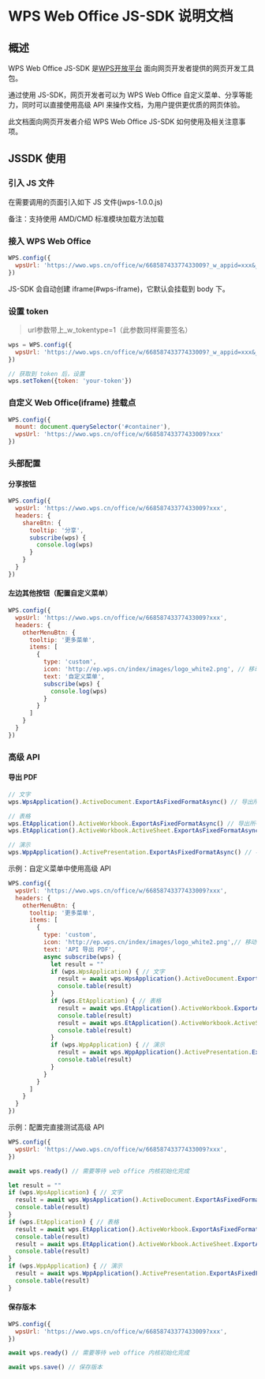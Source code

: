 # WPS Web Office JS-SDK 说明文档

## 概述

WPS Web Office JS-SDK 是[WPS开放平台](https://open.wps.cn/) 面向网页开发者提供的网页开发工具包。

通过使用 JS-SDK，网页开发者可以为 WPS Web Office 自定义菜单、分享等能力，同时可以直接使用高级 API 来操作文档，为用户提供更优质的网页体验。

此文档面向网页开发者介绍 WPS Web Office JS-SDK 如何使用及相关注意事项。

## JSSDK 使用

### 引入 JS 文件

在需要调用的页面引入如下 JS 文件(jwps-1.0.0.js)

备注：支持使用 AMD/CMD 标准模块加载方法加载

### 接入 WPS Web Office

```js
WPS.config({
  wpsUrl: 'https://wwo.wps.cn/office/w/66858743377433009?_w_appid=xxx&_w_id=xxx&_w_type=1&_w_userid=xxx&_w_timestamp=xxx&_w_permission=write&_w_tokentype=1&&_w_signature=xxx' // 如文字(Word)接入地址
})
```
JS-SDK 会自动创建 iframe(#wps-iframe)，它默认会挂载到 body 下。

### 设置 token

> url参数带上_w_tokentype=1（此参数同样需要签名）
```js
wps = WPS.config({
  wpsUrl: 'https://wwo.wps.cn/office/w/66858743377433009?_w_appid=xxx&_w_id=xxx&_w_type=1&_w_userid=xxx&_w_timestamp=xxx&_w_permission=write&_w_tokentype=1&_w_signature=xxx'
})

// 获取到 token 后，设置
wps.setToken({token: 'your-token'})
```

### 自定义 Web Office(iframe) 挂载点

```js
WPS.config({
  mount: document.querySelector('#container'),
  wpsUrl: 'https://wwo.wps.cn/office/w/66858743377433009?xxx'
})
```

### 头部配置

#### 分享按钮

```js
WPS.config({
  wpsUrl: 'https://wwo.wps.cn/office/w/66858743377433009?xxx',
  headers: {
    shareBtn: {
      tooltip: '分享',
      subscribe(wps) {
        console.log(wps)
      }
    }
  }
})
```

#### 左边其他按钮（配置自定义菜单）

```js
WPS.config({
  wpsUrl: 'https://wwo.wps.cn/office/w/66858743377433009?xxx',
  headers: {
    otherMenuBtn: {
      tooltip: '更多菜单',
      items: [
        {
          type: 'custom',
          icon: 'http://ep.wps.cn/index/images/logo_white2.png', // 移动端显示 Icon
          text: '自定义菜单',
          subscribe(wps) {
            console.log(wps)
          }
        }
      ]
    }
  }
})
```

### 高级 API

#### 导出 PDF

```js
// 文字
wps.WpsApplication().ActiveDocument.ExportAsFixedFormatAsync() // 导出所有

// 表格
wps.EtApplication().ActiveWorkbook.ExportAsFixedFormatAsync() // 导出所有工作表
wps.EtApplication().ActiveWorkbook.ActiveSheet.ExportAsFixedFormatAsync() // 导出当前工作表

// 演示
wps.WppApplication().ActivePresentation.ExportAsFixedFormatAsync() // 导出所有
```

示例：自定义菜单中使用高级 API

```js
WPS.config({
  wpsUrl: 'https://wwo.wps.cn/office/w/66858743377433009?xxx',
  headers: {
    otherMenuBtn: {
      tooltip: '更多菜单',
      items: [
        {
          type: 'custom',
          icon: 'http://ep.wps.cn/index/images/logo_white2.png',// 移动端显示的 Icon
          text: 'API 导出 PDF',
          async subscribe(wps) {
            let result = ""
            if (wps.WpsApplication) { // 文字
              result = await wps.WpsApplication().ActiveDocument.ExportAsFixedFormatAsync()
              console.table(result)
            }
            if (wps.EtApplication) { // 表格
              result = await wps.EtApplication().ActiveWorkbook.ExportAsFixedFormatAsync()
              console.table(result)
              result = await wps.EtApplication().ActiveWorkbook.ActiveSheet.ExportAsFixedFormatAsync()
              console.table(result)
            }
            if (wps.WppApplication) { // 演示
              result = await wps.WppApplication().ActivePresentation.ExportAsFixedFormatAsync()
              console.table(result)
            }
          }
        }
      ]
    }
  }
})
```

示例：配置完直接测试高级 API
```js
WPS.config({
  wpsUrl: 'https://wwo.wps.cn/office/w/66858743377433009?xxx',
})

await wps.ready() // 需要等待 web office 内核初始化完成

let result = ""
if (wps.WpsApplication) { // 文字
  result = await wps.WpsApplication().ActiveDocument.ExportAsFixedFormatAsync()
  console.table(result)
}
if (wps.EtApplication) { // 表格
  result = await wps.EtApplication().ActiveWorkbook.ExportAsFixedFormatAsync()
  console.table(result)
  result = await wps.EtApplication().ActiveWorkbook.ActiveSheet.ExportAsFixedFormatAsync()
  console.table(result)
}
if (wps.WppApplication) { // 演示
  result = await wps.WppApplication().ActivePresentation.ExportAsFixedFormatAsync()
  console.table(result)
}
```

#### 保存版本

```js
WPS.config({
  wpsUrl: 'https://wwo.wps.cn/office/w/66858743377433009?xxx',
})

await wps.ready() // 需要等待 web office 内核初始化完成

await wps.save() // 保存版本
```

